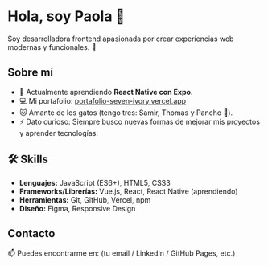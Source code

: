 # Hola, soy Paola 👋

Soy desarrolladora frontend apasionada por crear experiencias web modernas y funcionales. 🚀  

## Sobre mí
- 🌱 Actualmente aprendiendo **React Native con Expo**.  
- 💻 Mi portafolio: [portafolio-seven-ivory.vercel.app](https://portafolio-seven-ivory.vercel.app/)  
- 🐱 Amante de los gatos (tengo tres: Samir, Thomas y Pancho 🐾).  
- ⚡ Dato curioso: Siempre busco nuevas formas de mejorar mis proyectos y aprender tecnologías.
  
## 🛠️ Skills
- **Lenguajes:** JavaScript (ES6+), HTML5, CSS3  
- **Frameworks/Librerías:** Vue.js, React, React Native (aprendiendo)  
- **Herramientas:** Git, GitHub, Vercel, npm  
- **Diseño:** Figma, Responsive Design  
  

## Contacto
📫 Puedes encontrarme en: (tu email / LinkedIn / GitHub Pages, etc.)  
